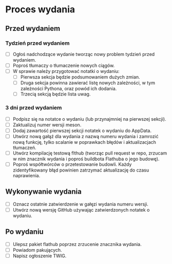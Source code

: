 # Proces wydania

## Przed wydaniem

### Tydzień przed wydaniem
- [ ] Ogłoś nadchodzące wydanie tworząc nowy problem tydzień przed wydaniem.
- [ ] Poproś tłumaczy o tłumaczenie nowych ciągów.
- [ ] W sprawie należy przygotować notatki o wydaniu:
  - [ ] Pierwsza sekcja będzie podsumowaniem dużych zmian.
  - [ ] Druga sekcja powinna zawierać listę nowych zależności, w tym zależności Pythona, oraz powód ich dodania.
  - [ ] Trzecią sekcją będzie lista uwag.

### 3 dni przed wydaniem
- [ ] Podpisz się na notatce o wydaniu (lub przynajmniej na pierwszej sekcji).
- [ ] Zaktualizuj numer wersji meson.
- [ ] Dodaj zawartość pierwszej sekcji notatek o wydaniu do AppData.
- [ ] Utwórz nową gałąź dla wydania z nazwą numeru wydania i zamrozić nową funkcję, tylko scalanie w poprawkach błędów i aktualizacjach tłumaczeń.
- [ ] Utwórz kompilację testową flthub (tworząc pull request w repo, zrzucam w nim znacznik wydania i poproś buildbota Flathuba o jego budowę).
- [ ] Poproś współtwórców o przetestowanie budowli. Każdy zidentyfikowany błąd powinien zatrzymać aktualizację do czasu naprawienia.

## Wykonywanie wydania
- [ ] Oznacz ostatnie zatwierdzenie w gałęzi wydania numeru wersji.
- [ ] Utwórz nową wersję GitHub używając zatwierdzonych notatek o wydaniu.

## Po wydaniu
- [ ] Ulepsz pakiet flathub poprzez zrzucenie znacznika wydania.
- [ ] Powiadom pakujących.
- [ ] Napisz ogłoszenie TWIG.
